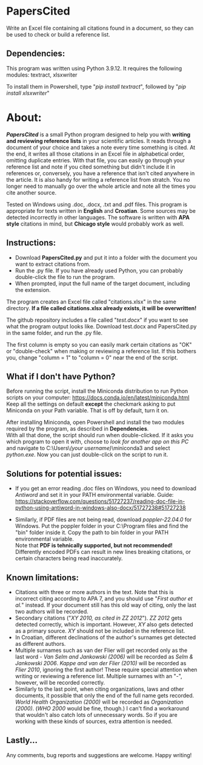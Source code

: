 # PapersCited
Write an Excel file containing all citations found in a document, so they can be used to check or build a reference list.

## Dependencies:
This program was written using Python 3.9.12. It requires the following modules:
textract, xlsxwriter

To install them in Powershell, type "*pip install textract*", followed by "*pip install xlsxwriter*"

# About:
***PapersCited*** is a small Python program designed to help you with **writing and reviewing reference lists** in your scientific articles. It reads through a document of your choice and takes a note every time something is cited. At the end, it writes all those citations in an Excel file in alphabetical order, omitting duplicate entries. 
With that file, you can easily go through your reference list and note if you cited something but didn't include it in references or, conversely, you have a reference that isn't cited anywhere in the article. It is also handy for writing a reference list from stratch. You no longer need to manually go over the whole article and note all the times you cite another source.

Tested on Windows using .doc, .docx, .txt and .pdf files. 
This program is appropriate for texts written in **English** and **Croatian**. Some sources may be detected incorrectly in other languages. The software is written with **APA style** citations in mind, but **Chicago style** would probably work as well.

## Instructions:
- Download **PapersCited.py** and put it into a folder with the document you want to extract citations from.
- Run the .py file. If you have already used Python, you can probably double-click the file to run the program.
- When prompted, input the full name of the target document, including the extension.

The program creates an Excel file called "citations.xlsx" in the same directory. **If a file called citations.xlsx already exists, it will be overwritten!**

The github repository includes a file called "*test.docx*" if you want to see what the program output looks like. Download test.docx and PapersCited.py in the same folder, and run the .py file.

The first column is empty so you can easily mark certain citations as "OK" or "double-check" when making or reviewing a reference list. If this bothers you, change "column = 1" to "column = 0" near the end of the script.

## What if I don't have Python?
Before running the script, install the Miniconda distribution to run Python scripts on your computer: 
https://docs.conda.io/en/latest/miniconda.html  
Keep all the settings on default **except** the checkmark asking to put Miniconda on your Path variable. That is off by default, turn it on.  

After installing Miniconda, open Powershell and install the two modules required by the program, as described in **Dependencies**.  
With all that done, the script should run when double-clicked. If it asks you which program to open it with, choose to *look for another app on this PC* and navigate to C:\Users\\*(your username)*\miniconda3 and select *python.exe*. Now you can just double-click on the script to run it.

## Solutions for potential issues:
- If you get an error reading .doc files on Windows, you need to download *Antiword* and set it in your PATH environmental variable.
Guide: https://stackoverflow.com/questions/51727237/reading-doc-file-in-python-using-antiword-in-windows-also-docx/51727238#51727238

- Similarly, if PDF files are not being read, download *poppler-22.04.0* for Windows. Put the poppler folder in your C:\Program files and find the "bin" folder inside it. Copy the path to bin folder in your PATH environmental variable.  
Note that **PDF is tehnically supported, but not recommended!** Differently encoded PDFs can result in new lines breaking citations, or certain characters being read inaccurately. 

## Known limitations:
- Citations with three or more authors in the text. Note that this is incorrect citing according to APA 7, and you should use "*First author et al.*" instead. If your document still has this old way of citing, only the last two authors will be recorded.
- Secondary citations ("*XY 2010, as cited in ZZ 2012*"). *ZZ 2012* gets detected correctly, which is important. However, *XY* also gets detected as a primary source. *XY* should not be included in the reference list.
- In Croatian, different declinations of the author's surnames get detected as different authors.
- Multiple surnames such as van der Flier will get recorded only as the last word - *Van Selm and Jankowski (2006)* will be recorded as *Selm & Jankowski 2006*. *Kappe and van der Flier (2010)* will be recorded as *Flier 2010*, ignoring the first author! These require special attention when writing or reviewing a reference list. Multiple surnames with an "-", however, will be recorded correctly.
- Similarly to the last point, when citing organizations, laws and other documents, it possible that only the end of the full name gets recorded. *World Health Organization (2000)* will be recorded as *Organization (2000)*. (*WHO 2000* would be fine, though.) I can't find a workaround that wouldn't also catch lots of unnecessary words. So if you are working with these kinds of sources, extra attention is needed.

## Lastly...
Any comments, bug reports and suggestions are welcome. Happy writing!
